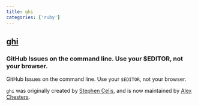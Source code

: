 ```yaml
---
title: ghi
categories: ['ruby']
---
```

## [ghi](https://github.com/stephencelis/ghi)

### GitHub Issues on the command line. Use your $EDITOR, not your browser.


GitHub Issues on the command line. Use your `$EDITOR`, not your browser.

`ghi` was originally created by [Stephen Celis](https://github.com/stephencelis), and is now maintained by [Alex Chesters](https://github.com/alexchesters).
